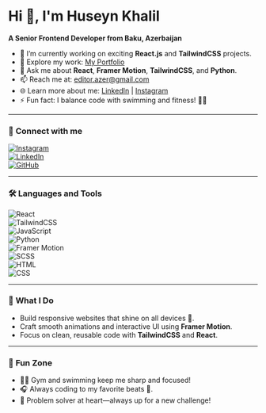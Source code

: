 # Hi 👋, I'm Huseyn Khalil  

**A Senior Frontend Developer from Baku, Azerbaijan**  

- 🔧 I’m currently working on exciting **React.js** and **TailwindCSS** projects.  
- 📂 Explore my work: [My Portfolio](https://mazegitportfolio.netlify.app/)  
- 💬 Ask me about **React**, **Framer Motion**, **TailwindCSS**, and **Python**.  
- 📫 Reach me at: [editor.azer@gmail.com](mailto:editor.azer@gmail.com)  
- 🌐 Learn more about me: [LinkedIn](https://www.linkedin.com/in/huseyn-xalil-7022262bb/) | [Instagram](https://www.instagram.com/xelil_ovw/)  
- ⚡ Fun fact: I balance code with swimming and fitness! 🏊‍♂️  

---

### 🔗 **Connect with me**  
[![Instagram](https://img.shields.io/badge/Instagram-%23E4405F.svg?&style=for-the-badge&logo=instagram&logoColor=white)](https://www.instagram.com/xelil_ovw/)  
[![LinkedIn](https://img.shields.io/badge/LinkedIn-%230077B5.svg?&style=for-the-badge&logo=linkedin&logoColor=white)](https://www.linkedin.com/in/huseyn-xalil-7022262bb/)  
[![GitHub](https://img.shields.io/badge/GitHub-%2312100E.svg?&style=for-the-badge&logo=github&logoColor=white)](https://github.com/mazegit1)  

---

### 🛠️ **Languages and Tools**  
![React](https://img.shields.io/badge/React-%2361DAFB.svg?&style=for-the-badge&logo=react&logoColor=black)  
![TailwindCSS](https://img.shields.io/badge/TailwindCSS-%2338B2AC.svg?&style=for-the-badge&logo=tailwind-css&logoColor=white)  
![JavaScript](https://img.shields.io/badge/JavaScript-%23F7DF1E.svg?&style=for-the-badge&logo=javascript&logoColor=black)  
![Python](https://img.shields.io/badge/Python-%233776AB.svg?&style=for-the-badge&logo=python&logoColor=white)  
![Framer Motion](https://img.shields.io/badge/Framer%20Motion-%23E8E8E8.svg?&style=for-the-badge&logo=framer&logoColor=black)  
![SCSS](https://img.shields.io/badge/SCSS-%23CC6699.svg?&style=for-the-badge&logo=sass&logoColor=white)  
![HTML](https://img.shields.io/badge/HTML-%23E34F26.svg?&style=for-the-badge&logo=html5&logoColor=white)  
![CSS](https://img.shields.io/badge/CSS-%231572B6.svg?&style=for-the-badge&logo=css3&logoColor=white)  

---

### 🚀 **What I Do**  
- Build responsive websites that shine on all devices 🌟.  
- Craft smooth animations and interactive UI using **Framer Motion**.  
- Focus on clean, reusable code with **TailwindCSS** and **React**.  

---

### 🌟 **Fun Zone**  
- 🏋️‍♂️ Gym and swimming keep me sharp and focused!  
- 🎧 Always coding to my favorite beats 🎵.  
- 🧩 Problem solver at heart—always up for a new challenge!  


